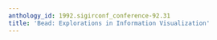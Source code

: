 ```yaml
---
anthology_id: 1992.sigirconf_conference-92.31
title: 'Bead: Explorations in Information Visualization'
---
```

